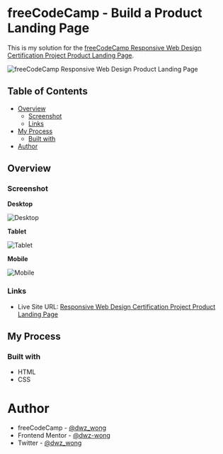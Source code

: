 # freeCodeCamp - Build a Product Landing Page

This is my solution for the [freeCodeCamp Responsive Web Design Certification Project Product Landing Page](https://www.freecodecamp.org/).

![freeCodeCamp Responsive Web Design Product Landing Page](images/freeCodeCamp-responsive-web-design-product-landing-page.png)

## Table of Contents

- [Overview](#overview)
    - [Screenshot](#screenshot)
    - [Links](#links)
- [My Process](#my-process)
    - [Built with](#built-with)
- [Author](#author)

## Overview

### Screenshot

**Desktop**

![Desktop](images/desktop.png)

**Tablet**

![Tablet](images/tablet.png)

**Mobile**

![Mobile](images/mobile.png)

### Links

- Live Site URL: [Responsive Web Design Certification Project Product Landing Page](https://dwz-wong.github.io/freeCodeCamp-product-landing-page)

## My Process

### Built with

- HTML
- CSS

# Author

- freeCodeCamp - [@dwz_wong](https://www.freecodecamp.org/dwz_wong)
- Frontend Mentor - [@dwz-wong](https://www.frontendmentor.io/profile/dwz-wong)
- Twitter - [@dwz_wong](https://twitter.com/dwz_wong)
